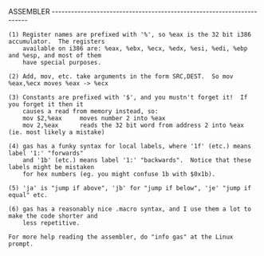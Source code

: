 ASSEMBLER ----------------------------------------------------------------------

	(1) Register names are prefixed with '%', so %eax is the 32 bit i386 accumulator.  The registers
	    available on i386 are: %eax, %ebx, %ecx, %edx, %esi, %edi, %ebp and %esp, and most of them
	    have special purposes.

	(2) Add, mov, etc. take arguments in the form SRC,DEST.  So mov %eax,%ecx moves %eax -> %ecx

	(3) Constants are prefixed with '$', and you mustn't forget it!  If you forget it then it
	    causes a read from memory instead, so:
	    mov $2,%eax		moves number 2 into %eax
	    mov 2,%eax		reads the 32 bit word from address 2 into %eax (ie. most likely a mistake)

	(4) gas has a funky syntax for local labels, where '1f' (etc.) means label '1:' "forwards"
	    and '1b' (etc.) means label '1:' "backwards".  Notice that these labels might be mistaken
	    for hex numbers (eg. you might confuse 1b with $0x1b).

	(5) 'ja' is "jump if above", 'jb' for "jump if below", 'je' "jump if equal" etc.

	(6) gas has a reasonably nice .macro syntax, and I use them a lot to make the code shorter and
	    less repetitive.

	For more help reading the assembler, do "info gas" at the Linux prompt.

